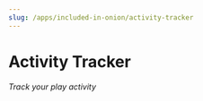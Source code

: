 ```yaml
---
slug: /apps/included-in-onion/activity-tracker
---
```


# Activity Tracker

*Track your play activity*
